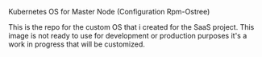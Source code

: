Kubernetes OS for Master Node (Configuration Rpm-Ostree)

This is the repo for the custom OS that i created for the SaaS project.
This image is not ready to use for development or production purposes it's 
a work in progress that will be customized.
